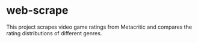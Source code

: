 # web-scrape

This project scrapes video game ratings from Metacritic and compares the rating distributions of different genres.
